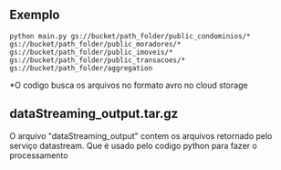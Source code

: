 
## Exemplo 
	python main.py gs://bucket/path_folder/public_condominios/* gs://bucket/path_folder/public_moradores/* gs://bucket/path_folder/public_imoveis/* gs://bucket/path_folder/public_transacoes/* gs://bucket/path_folder/aggregation

*O codigo busca os arquivos no formato avro no cloud storage

## dataStreaming_output.tar.gz
O arquivo "dataStreaming_output" contem os arquivos retornado pelo serviço datastream. Que é usado pelo codigo python para fazer o processamento

